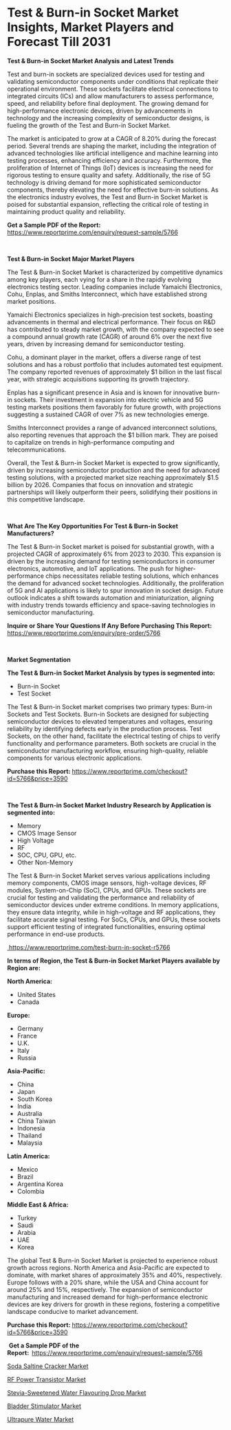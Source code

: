 <p><h1>Test & Burn-in Socket Market Insights, Market Players and Forecast Till 2031</h1></p><p><strong>Test & Burn-in Socket Market Analysis and Latest Trends</strong></p>
<p><p>Test and burn-in sockets are specialized devices used for testing and validating semiconductor components under conditions that replicate their operational environment. These sockets facilitate electrical connections to integrated circuits (ICs) and allow manufacturers to assess performance, speed, and reliability before final deployment. The growing demand for high-performance electronic devices, driven by advancements in technology and the increasing complexity of semiconductor designs, is fueling the growth of the Test and Burn-in Socket Market.</p><p>The market is anticipated to grow at a CAGR of 8.20% during the forecast period. Several trends are shaping the market, including the integration of advanced technologies like artificial intelligence and machine learning into testing processes, enhancing efficiency and accuracy. Furthermore, the proliferation of Internet of Things (IoT) devices is increasing the need for rigorous testing to ensure quality and safety. Additionally, the rise of 5G technology is driving demand for more sophisticated semiconductor components, thereby elevating the need for effective burn-in solutions. As the electronics industry evolves, the Test and Burn-in Socket Market is poised for substantial expansion, reflecting the critical role of testing in maintaining product quality and reliability.</p></p>
<p><strong>Get a Sample PDF of the Report:&nbsp;</strong> <a href="https://www.reportprime.com/enquiry/request-sample/5766?utm_campaign=1506&utm_medium=2&utm_source=Github&utm_content=ia&utm_term=10102024&utm_id=test-burn-in-socket">https://www.reportprime.com/enquiry/request-sample/5766</a></p>
<p>&nbsp;</p>
<p><strong>Test & Burn-in Socket Major Market Players</strong></p>
<p><p>The Test & Burn-in Socket Market is characterized by competitive dynamics among key players, each vying for a share in the rapidly evolving electronics testing sector. Leading companies include Yamaichi Electronics, Cohu, Enplas, and Smiths Interconnect, which have established strong market positions.</p><p>Yamaichi Electronics specializes in high-precision test sockets, boasting advancements in thermal and electrical performance. Their focus on R&D has contributed to steady market growth, with the company expected to see a compound annual growth rate (CAGR) of around 6% over the next five years, driven by increasing demand for semiconductor testing.</p><p>Cohu, a dominant player in the market, offers a diverse range of test solutions and has a robust portfolio that includes automated test equipment. The company reported revenues of approximately $1 billion in the last fiscal year, with strategic acquisitions supporting its growth trajectory.</p><p>Enplas has a significant presence in Asia and is known for innovative burn-in sockets. Their investment in expansion into electric vehicle and 5G testing markets positions them favorably for future growth, with projections suggesting a sustained CAGR of over 7% as new technologies emerge.</p><p>Smiths Interconnect provides a range of advanced interconnect solutions, also reporting revenues that approach the $1 billion mark. They are poised to capitalize on trends in high-performance computing and telecommunications.</p><p>Overall, the Test & Burn-in Socket Market is expected to grow significantly, driven by increasing semiconductor production and the need for advanced testing solutions, with a projected market size reaching approximately $1.5 billion by 2026. Companies that focus on innovation and strategic partnerships will likely outperform their peers, solidifying their positions in this competitive landscape.</p></p>
<p>&nbsp;</p>
<p><strong>What Are The Key Opportunities For Test & Burn-in Socket Manufacturers?</strong></p>
<p><p>The Test & Burn-in Socket market is poised for substantial growth, with a projected CAGR of approximately 6% from 2023 to 2030. This expansion is driven by the increasing demand for testing semiconductors in consumer electronics, automotive, and IoT applications. The push for higher-performance chips necessitates reliable testing solutions, which enhances the demand for advanced socket technologies. Additionally, the proliferation of 5G and AI applications is likely to spur innovation in socket design. Future outlook indicates a shift towards automation and miniaturization, aligning with industry trends towards efficiency and space-saving technologies in semiconductor manufacturing.</p></p>
<p><strong>Inquire or Share Your Questions If Any Before Purchasing This Report:</strong> <a href="https://www.reportprime.com/enquiry/pre-order/5766?utm_campaign=1506&utm_medium=2&utm_source=Github&utm_content=ia&utm_term=10102024&utm_id=test-burn-in-socket">https://www.reportprime.com/enquiry/pre-order/5766</a></p>
<p>&nbsp;</p>
<p><strong>Market Segmentation</strong></p>
<p><strong>The Test & Burn-in Socket Market Analysis by types is segmented into:</strong></p>
<p><ul><li>Burn-in Socket</li><li>Test Socket</li></ul></p>
<p><p>The Test & Burn-in Socket market comprises two primary types: Burn-in Sockets and Test Sockets. Burn-in Sockets are designed for subjecting semiconductor devices to elevated temperatures and voltages, ensuring reliability by identifying defects early in the production process. Test Sockets, on the other hand, facilitate the electrical testing of chips to verify functionality and performance parameters. Both sockets are crucial in the semiconductor manufacturing workflow, ensuring high-quality, reliable components for various electronic applications.</p></p>
<p><strong>Purchase this Report:&nbsp;</strong><a href="https://www.reportprime.com/checkout?id=5766&price=3590&utm_campaign=1506&utm_medium=2&utm_source=Github&utm_content=ia&utm_term=10102024&utm_id=test-burn-in-socket">https://www.reportprime.com/checkout?id=5766&price=3590</a></p>
<p>&nbsp;</p>
<p><strong>The Test & Burn-in Socket Market Industry Research by Application is segmented into:</strong></p>
<p><ul><li>Memory</li><li>CMOS Image Sensor</li><li>High Voltage</li><li>RF</li><li>SOC, CPU, GPU, etc.</li><li>Other Non-Memory</li></ul></p>
<p><p>The Test & Burn-in Socket Market serves various applications including memory components, CMOS image sensors, high-voltage devices, RF modules, System-on-Chip (SoC), CPUs, and GPUs. These sockets are crucial for testing and validating the performance and reliability of semiconductor devices under extreme conditions. In memory applications, they ensure data integrity, while in high-voltage and RF applications, they facilitate accurate signal testing. For SoCs, CPUs, and GPUs, these sockets support efficient testing of integrated functionalities, ensuring optimal performance in end-use products.</p></p>
<p><a href="https://www.reportprime.com/test-burn-in-socket-r5766?utm_campaign=1506&utm_medium=2&utm_source=Github&utm_content=ia&utm_term=10102024&utm_id=test-burn-in-socket">&nbsp;https://www.reportprime.com/test-burn-in-socket-r5766</a></p>
<p><strong>In terms of Region, the Test & Burn-in Socket Market Players available by Region are:</strong></p>
<p>
    <p> <strong> North America: </strong>
        <ul>
            <li>United States</li>
            <li>Canada</li>
        </ul>
        </p> 
    <p> <strong> Europe: </strong>
        <ul>
            <li>Germany</li>
            <li>France</li>
            <li>U.K.</li>
            <li>Italy</li>
            <li>Russia</li>
        </ul>
        </p> 
    <p> <strong> Asia-Pacific: </strong>
        <ul>
            <li>China</li>
            <li>Japan</li>
            <li>South Korea</li>
            <li>India</li>
            <li>Australia</li>
            <li>China Taiwan</li>
            <li>Indonesia</li>
            <li>Thailand</li>
            <li>Malaysia</li>
        </ul>
        </p> 
    <p> <strong> Latin America: </strong>
        <ul>
            <li>Mexico</li>
            <li>Brazil</li>
            <li>Argentina Korea</li>
            <li>Colombia</li>
        </ul>
        </p> 
    <p> <strong> Middle East & Africa: </strong>
        <ul>
            <li>Turkey</li>
            <li>Saudi</li>
            <li>Arabia</li>
            <li>UAE</li>
            <li>Korea</li>
        </ul>
    </p>
    </p>
<p><p>The global Test & Burn-in Socket Market is projected to experience robust growth across regions. North America and Asia-Pacific are expected to dominate, with market shares of approximately 35% and 40%, respectively. Europe follows with a 20% share, while the USA and China account for around 25% and 15%, respectively. The expansion of semiconductor manufacturing and increased demand for high-performance electronic devices are key drivers for growth in these regions, fostering a competitive landscape conducive to market advancement.</p></p>
<p><strong>Purchase this Report: </strong><a href="https://www.reportprime.com/checkout?id=5766&price=3590&utm_campaign=1506&utm_medium=2&utm_source=Github&utm_content=ia&utm_term=10102024&utm_id=test-burn-in-socket">https://www.reportprime.com/checkout?id=5766&price=3590</a></p>
<p>&nbsp;<strong>Get a Sample PDF of the Report:&nbsp;&nbsp;</strong><a href="https://www.reportprime.com/enquiry/request-sample/5766?utm_campaign=1506&utm_medium=2&utm_source=Github&utm_content=ia&utm_term=10102024&utm_id=test-burn-in-socket">https://www.reportprime.com/enquiry/request-sample/5766</a></p>
<p><strong></strong></p>
<p><p><a href="https://issuu.com/reportprime-2/docs/soda-saltine-cracker-market-size-20_b617b4ddb52b3e?utm_campaign=1506&utm_medium=2&utm_source=Github&utm_content=ia&utm_term=10102024&utm_id=test-burn-in-socket">Soda Saltine Cracker Market</a></p><p><a href="https://github.com/Chiragrp22/Market-Research-Report-List-6/blob/main/rf-power-transistor-market.md?utm_campaign=1506&utm_medium=2&utm_source=Github&utm_content=ia&utm_term=10102024&utm_id=test-burn-in-socket">RF Power Transistor Market</a></p><p><a href="https://issuu.com/reportprime-2/docs/stevia-sweetened-water-flavouring-d_56679b24bad6b2?utm_campaign=1506&utm_medium=2&utm_source=Github&utm_content=ia&utm_term=10102024&utm_id=test-burn-in-socket">Stevia-Sweetened Water Flavouring Drop Market</a></p><p><a href="https://www.linkedin.com/pulse/bladder-stimulator-market-trends-detailed-study-its-segmentation-tdb8e?utm_campaign=1506&utm_medium=2&utm_source=Github&utm_content=ia&utm_term=10102024&utm_id=test-burn-in-socket">Bladder Stimulator Market</a></p><p><a href="https://www.linkedin.com/pulse/ultrapure-water-market-trends-growth-outlook-2024-2031-tz9mc?utm_campaign=1506&utm_medium=2&utm_source=Github&utm_content=ia&utm_term=10102024&utm_id=test-burn-in-socket">Ultrapure Water Market</a></p></p>